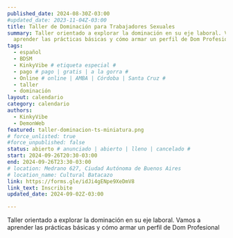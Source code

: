 ```yaml
---
published_date: 2024-08-30Z-03:00
#updated_date: 2023-11-04Z-03:00
title: Taller de Dominación para Trabajadores Sexuales
summary: Taller orientado a explorar la dominación en su eje laboral. Vamos a
  aprender las prácticas básicas y cómo armar un perfil de Dom Profesional
tags:
  - español
  - BDSM
  - KinkyVibe # etiqueta especial #
  - pago # pago | gratis | a la gorra #
  - Online # online | AMBA | Córdoba | Santa Cruz #
  - taller
  - dominación
layout: calendario
category: calendario
authors:
  - KinkyVibe
  - DemonWeb
featured: taller-dominacion-ts-miniatura.png
# force_unlisted: true
#force_unpublished: false
status: abierto # anunciado | abierto | lleno | cancelado #
start: 2024-09-26T20:30-03:00
end: 2024-09-26T23:30-03:00
# location: Medrano 627, Ciudad Autónoma de Buenos Aires
# location_name: Cultural Batacazo
link: https://forms.gle/idJi4gENpe9XeDmV8
link_text: Inscribite
updated_date: 2024-09-02Z-03:00

---
```

Taller orientado a explorar la dominación en su eje laboral. Vamos a aprender las prácticas básicas y cómo armar un perfil de Dom Profesional